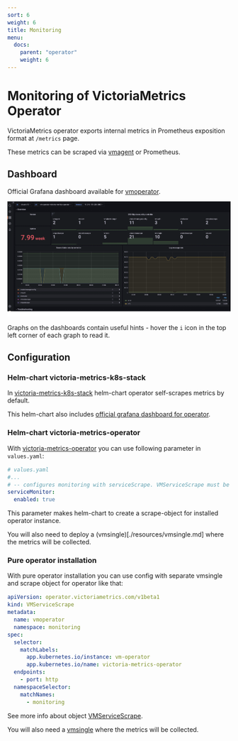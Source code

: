 ```yaml
---
sort: 6
weight: 6
title: Monitoring
menu:
  docs:
    parent: "operator"
    weight: 6
---
```


# Monitoring of VictoriaMetrics Operator

VictoriaMetrics operator exports internal metrics in Prometheus exposition format at `/metrics` page.

These metrics can be scraped via [vmagent](./resources/vmagent.md) or Prometheus.

## Dashboard

Official Grafana dashboard available for [vmoperator](https://grafana.com/grafana/dashboards/17869-victoriametrics-operator/).

<img src="monitoring_operator-dashboard.png" width=1200>

Graphs on the dashboards contain useful hints - hover the `i` icon in the top left corner of each graph to read it.

<!-- TODO: alerts for operator -->

## Configuration

### Helm-chart victoria-metrics-k8s-stack

In [victoria-metrics-k8s-stack](https://github.com/VictoriaMetrics/helm-charts/blob/master/charts/victoria-metrics-k8s-stack/README.md) helm-chart operator self-scrapes metrics by default.

This helm-chart also includes [official grafana dashboard for operator](#dashboard).

### Helm-chart victoria-metrics-operator

With [victoria-metrics-operator](https://github.com/VictoriaMetrics/helm-charts/tree/master/charts/victoria-metrics-operator/README.md) you can use following parameter in `values.yaml`:

```yaml
# values.yaml
#...
# -- configures monitoring with serviceScrape. VMServiceScrape must be pre-installed
serviceMonitor:
  enabled: true
```

This parameter makes helm-chart to create a scrape-object for installed operator instance.

You will also need to deploy a (vmsingle)[./resources/vmsingle.md] where the metrics will be collected.

### Pure operator installation

With pure operator installation you can use config with separate vmsingle and scrape object for operator like that:

```yaml
apiVersion: operator.victoriametrics.com/v1beta1
kind: VMServiceScrape
metadata:
  name: vmoperator
  namespace: monitoring
spec:
  selector:
    matchLabels:
      app.kubernetes.io/instance: vm-operator
      app.kubernetes.io/name: victoria-metrics-operator
  endpoints:
    - port: http
  namespaceSelector:
    matchNames:
      - monitoring
```

See more info about object [VMServiceScrape](./resources/vmservicescrape.md).

You will also need a [vmsingle](https://docs.victoriametrics.com/operator/resources/vmsingle.html) where the metrics will be collected.

